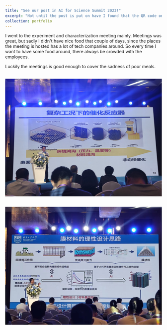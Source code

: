 ```yaml
---
title: "See our post in AI for Science Summit 2023!"
excerpt: "Not until the post is put on have I found that the QR code on it is expired lol, so I made a patch. <br/><img src='/images/AI4S_1.jpg' width='60%>"
collection: portfolio
---
```

I went to the experiment and characterization meeting mainly. Meetings was great, but sadly I didn't have nice food that couple of days, since the places the meeting is hosted has a lot of tech companies around. So every time I want to have some food around, there always be crowded with the employees. 

Luckily the meetings is good enough to cover the sadness of poor meals.

<br/><img src='/images/AI4S_2.jpg'>

<br/><img src='/images/AI4S_3.jpg'>